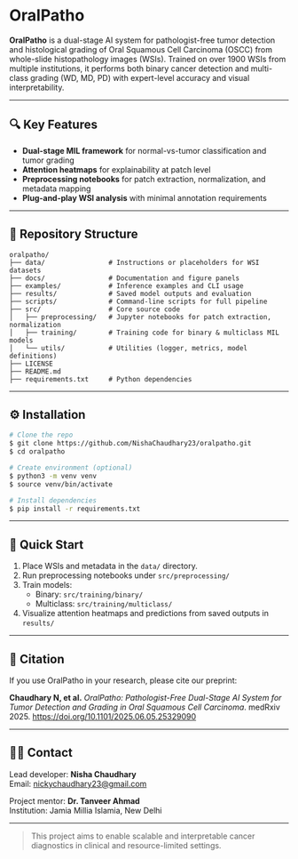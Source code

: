 # OralPatho

**OralPatho** is a dual-stage AI system for pathologist-free tumor detection and histological grading of Oral Squamous Cell Carcinoma (OSCC) from whole-slide histopathology images (WSIs). Trained on over 1900 WSIs from multiple institutions, it performs both binary cancer detection and multi-class grading (WD, MD, PD) with expert-level accuracy and visual interpretability.

---

## 🔍 Key Features

- **Dual-stage MIL framework** for normal-vs-tumor classification and tumor grading
- **Attention heatmaps** for explainability at patch level
- **Preprocessing notebooks** for patch extraction, normalization, and metadata mapping
- **Plug-and-play WSI analysis** with minimal annotation requirements

---

## 📁 Repository Structure
```
oralpatho/
├── data/                # Instructions or placeholders for WSI datasets
├── docs/                # Documentation and figure panels
├── examples/            # Inference examples and CLI usage
├── results/             # Saved model outputs and evaluation
├── scripts/             # Command-line scripts for full pipeline
├── src/                 # Core source code
│   ├── preprocessing/   # Jupyter notebooks for patch extraction, normalization
│   ├── training/        # Training code for binary & multiclass MIL models
│   └── utils/           # Utilities (logger, metrics, model definitions)
├── LICENSE
├── README.md
├── requirements.txt     # Python dependencies
```

---

## ⚙️ Installation
```bash
# Clone the repo
$ git clone https://github.com/NishaChaudhary23/oralpatho.git
$ cd oralpatho

# Create environment (optional)
$ python3 -m venv venv
$ source venv/bin/activate

# Install dependencies
$ pip install -r requirements.txt
```

---

## 🚀 Quick Start
1. Place WSIs and metadata in the `data/` directory.
2. Run preprocessing notebooks under `src/preprocessing/`
3. Train models:
   - Binary: `src/training/binary/`
   - Multiclass: `src/training/multiclass/`
4. Visualize attention heatmaps and predictions from saved outputs in `results/`

---

## 📄 Citation
If you use OralPatho in your research, please cite our preprint:

**Chaudhary N, et al.** *OralPatho: Pathologist-Free Dual-Stage AI System for Tumor Detection and Grading in Oral Squamous Cell Carcinoma*. medRxiv 2025. https://doi.org/10.1101/2025.06.05.25329090

---

## 👩‍⚕️ Contact
Lead developer: **Nisha Chaudhary**  
Email: [nickychaudhary23@gmail.com](mailto:nickychaudhary23@gmail.com)

Project mentor: **Dr. Tanveer Ahmad**  
Institution: Jamia Millia Islamia, New Delhi

---

> This project aims to enable scalable and interpretable cancer diagnostics in clinical and resource-limited settings.
